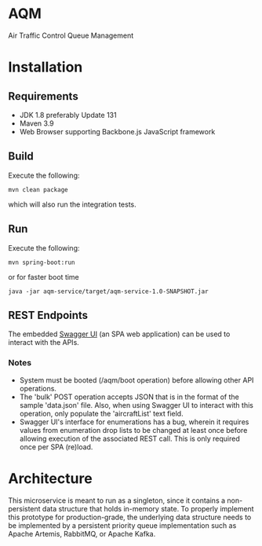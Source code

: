 # AQM
Air Traffic Control Queue Management

# Installation
## Requirements
* JDK 1.8 preferably Update 131
* Maven 3.9
* Web Browser supporting Backbone.js JavaScript framework

## Build
Execute the following:

    mvn clean package

which will also run the integration tests.

## Run
Execute the following:

    mvn spring-boot:run

or for faster boot time

    java -jar aqm-service/target/aqm-service-1.0-SNAPSHOT.jar
    
## REST Endpoints
The embedded [Swagger UI](http://localhost:8008/services/api-docs?url=http://localhost:8008/services/swagger.json) (an SPA web application) can be used to interact with the APIs.

### Notes
* System must be booted (/aqm/boot operation) before allowing other API operations.
* The 'bulk' POST operation accepts JSON that is in the format of the sample 'data.json' file.
Also, when using Swagger UI to interact with this operation, only populate the 'aircraftList' text field.
* Swagger UI's interface for enumerations has a bug, wherein it requires values from enumeration drop lists to be changed at least once before allowing 
execution of the associated REST call.  This is only required once per SPA (re)load.

# Architecture

This microservice is meant to run as a singleton, since it contains a non-persistent data structure that holds in-memory state.  To properly implement this
prototype for production-grade, the underlying data structure needs to be implemented by a persistent priority queue implementation such as Apache Artemis, RabbitMQ, or Apache Kafka.

